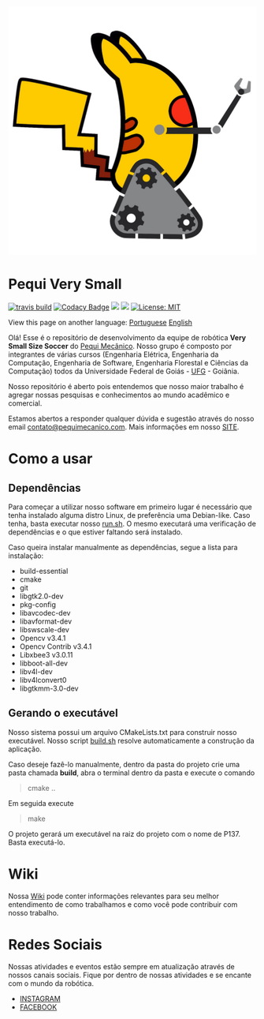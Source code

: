 ![](https://github.com/PEQUI-MEC/VSSS-INF/blob/doxygen/docs/images/pequi-xu.png)

# Pequi Very Small
 [![travis build](https://img.shields.io/travis/PEQUI-MEC/VSSS-INF/master.svg)](https://travis-ci.org/PEQUI-MEC/VSSS-INF) [![Codacy Badge](https://api.codacy.com/project/badge/Grade/390869ad71524efd9f25f56036775963)](https://www.codacy.com/app/rafaelfgjardim/VSSS-INF?utm_source=github.com&amp;utm_medium=referral&amp;utm_content=PEQUI-MEC/VSSS-INF&amp;utm_campaign=Badge_Grade) ![](https://img.shields.io/github/stars/PEQUI-MEC/VSSS-INF.svg) ![](https://img.shields.io/github/contributors/PEQUI-MEC/VSSS-INF.svg) [![License: MIT](https://img.shields.io/badge/License-MIT-yellow.svg)](https://github.com/PEQUI-MEC/VSSS-INF/blob/master/docs/LICENSE)

View this page on another language: [Portuguese](https://github.com/PEQUI-MEC/VSSS-INF) [English](https://github.com/PEQUI-MEC/VSSS-INF/blob/master/docs/README.en.md)

Olá! Esse é o repositório de desenvolvimento da equipe de robótica **Very Small Size Soccer** do [Pequi Mecânico](https://www.facebook.com/NucleoPMec/). Nosso grupo é composto por integrantes de várias cursos (Engenharia Elétrica, Engenharia da Computação, Engenharia de Software, Engenharia Florestal e Ciências da Computação) todos da Universidade Federal de Goiás - [UFG](https://www.ufg.br/) - Goiânia.

Nosso repositório é aberto pois entendemos que nosso maior trabalho é agregar nossas pesquisas e conhecimentos ao mundo acadêmico e comercial.

Estamos abertos a responder qualquer dúvida e sugestão através do nosso email contato@pequimecanico.com. Mais informações em nosso [SITE](https://pequimecanico.com/).

# Como a usar


## Dependências

Para começar a utilizar nosso software em primeiro lugar é necessário que tenha instalado alguma distro Linux, de preferência uma Debian-like. Caso tenha, basta executar nosso [run.sh](https://github.com/PEQUI-MEC/VSSS-INF/blob/master/run.sh). O mesmo executará uma verificação de dependências e o que estiver faltando será instalado.

Caso queira instalar manualmente as dependências, segue a lista para instalação:

 - build-essential
 - cmake
 - git
 - libgtk2.0-dev
 - pkg-config
 - libavcodec-dev
 - libavformat-dev
 - libswscale-dev
 - Opencv v3.4.1
 - Opencv Contrib v3.4.1
 - Libxbee3 v3.0.11
 - libboot-all-dev
 - libv4l-dev
 - libv4lconvert0
 - libgtkmm-3.0-dev

## Gerando o executável

Nosso sistema possui um arquivo CMakeLists.txt para construir nosso executável. Nosso script  [build.sh](https://github.com/PEQUI-MEC/VSSS-INF/blob/master/build.sh) resolve automaticamente a construção da aplicação.

Caso deseje fazê-lo manualmente, dentro da pasta do projeto crie uma pasta chamada **build**, abra o terminal dentro da pasta e execute o comando 

>cmake ..

Em seguida execute 

>make

O projeto gerará um executável na raiz do projeto com o nome de P137. Basta executá-lo.

# Wiki

Nossa [Wiki](https://github.com/PEQUI-MEC/VSSS-INF/wiki) pode conter informações relevantes para seu melhor entendimento de como trabalhamos e como você pode contribuir com nosso trabalho.

# Redes Sociais

Nossas atividades e eventos estão sempre em atualização através de nossos canais sociais. Fique por dentro de nossas atividades e se encante com o mundo da robótica.

- [INSTAGRAM](https://www.instagram.com/pequimecanico/)
- [FACEBOOK](https://www.facebook.com/NucleoPMec)
